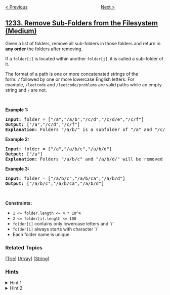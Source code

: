 <!--|This file generated by command(leetcode description); DO NOT EDIT.    |-->
<!--+----------------------------------------------------------------------+-->
<!--|@author    openset <openset.wang@gmail.com>                           |-->
<!--|@link      https://github.com/openset                                 |-->
<!--|@home      https://github.com/openset/leetcode                        |-->
<!--+----------------------------------------------------------------------+-->

[< Previous](../check-if-it-is-a-straight-line "Check If It Is a Straight Line")
　　　　　　　　　　　　　　　　
[Next >](../replace-the-substring-for-balanced-string "Replace the Substring for Balanced String")

## [1233. Remove Sub-Folders from the Filesystem (Medium)](https://leetcode.com/problems/remove-sub-folders-from-the-filesystem "删除子文件夹")

<p>Given a list of folders, remove all sub-folders in those folders and return in <strong>any order</strong> the folders after removing.</p>

<p>If a <code>folder[i]</code> is located within&nbsp;another <code>folder[j]</code>, it is called a&nbsp;sub-folder&nbsp;of it.</p>

<p>The format of a path is&nbsp;one or more concatenated strings of the form:&nbsp;<code>/</code>&nbsp;followed by one or more lowercase English letters. For example,&nbsp;<code>/leetcode</code>&nbsp;and&nbsp;<code>/leetcode/problems</code>&nbsp;are valid paths while an empty string and&nbsp;<code>/</code>&nbsp;are not.</p>

<p>&nbsp;</p>
<p><strong>Example 1:</strong></p>

<pre>
<strong>Input:</strong> folder = [&quot;/a&quot;,&quot;/a/b&quot;,&quot;/c/d&quot;,&quot;/c/d/e&quot;,&quot;/c/f&quot;]
<strong>Output:</strong> [&quot;/a&quot;,&quot;/c/d&quot;,&quot;/c/f&quot;]
<strong>Explanation:</strong> Folders &quot;/a/b/&quot; is a subfolder of &quot;/a&quot; and &quot;/c/d/e&quot; is inside of folder &quot;/c/d&quot; in our filesystem.
</pre>

<p><strong>Example 2:</strong></p>

<pre>
<strong>Input:</strong> folder = [&quot;/a&quot;,&quot;/a/b/c&quot;,&quot;/a/b/d&quot;]
<strong>Output:</strong> [&quot;/a&quot;]
<strong>Explanation:</strong> Folders &quot;/a/b/c&quot; and &quot;/a/b/d/&quot; will be removed because they are subfolders of &quot;/a&quot;.
</pre>

<p><strong>Example 3:</strong></p>

<pre>
<strong>Input:</strong> folder = [&quot;/a/b/c&quot;,&quot;/a/b/ca&quot;,&quot;/a/b/d&quot;]
<strong>Output:</strong> [&quot;/a/b/c&quot;,&quot;/a/b/ca&quot;,&quot;/a/b/d&quot;]
</pre>

<p>&nbsp;</p>
<p><strong>Constraints:</strong></p>

<ul>
	<li><code>1 &lt;= folder.length&nbsp;&lt;= 4 * 10^4</code></li>
	<li><code>2 &lt;= folder[i].length &lt;= 100</code></li>
	<li><code>folder[i]</code> contains only&nbsp;lowercase letters and &#39;/&#39;</li>
	<li><code>folder[i]</code> always starts with character &#39;/&#39;</li>
	<li>Each folder name is unique.</li>
</ul>

### Related Topics
  [[Trie](../../tag/trie/README.md)]
  [[Array](../../tag/array/README.md)]
  [[String](../../tag/string/README.md)]

### Hints
<details>
<summary>Hint 1</summary>
Sort the folders lexicographically.
</details>

<details>
<summary>Hint 2</summary>
Insert the current element in an array and then loop until we get rid of all of their subfolders, repeat this until no element is left.
</details>
